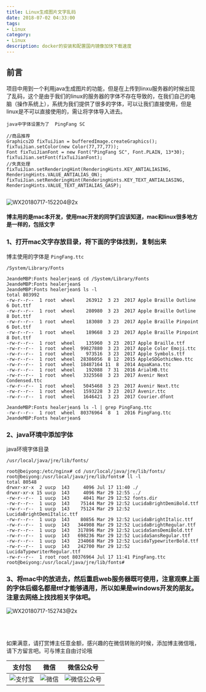 ```yaml
---
title: Linux生成图片文字乱码
date: 2018-07-02 04:33:00
tags: 
- Linux
category: 
- Linux
description: docker的安装和配置国内镜像加快下载速度
---
```

<!-- image url 
https://raw.githubusercontent.com/HealerJean123/HealerJean123.github.io/master/blogImages
　　首行缩进
<font color="red">  </font>
-->

## 前言

项目中用到一个利用java生成图片的功能，但是在上传到linxu服务器的时候出现了乱码，这个是由于我们的linux的服务器的字体不存在导致的，在我们自己的电脑（操作系统上），系统为我们提供了很多的字体，可以让我们直接使用，但是linux是不可以直接使用的，需让将字体导入进去。


```
java中字体设置为了  PingFang SC

//商品推荐
Graphics2D fixTuiJian = bufferedImage.createGraphics();
fixTuiJian.setColor(new Color(77,77,77));
Font fixTuiJianFont = new Font("PingFang SC", Font.PLAIN, 13*30);
fixTuiJian.setFont(fixTuiJianFont);
//失真处理
fixTuiJian.setRenderingHint(RenderingHints.KEY_ANTIALIASING, RenderingHints.VALUE_ANTIALIAS_ON);
fixTuiJian.setRenderingHint(RenderingHints.KEY_TEXT_ANTIALIASING, RenderingHints.VALUE_TEXT_ANTIALIAS_GASP);


```

![WX20180717-152204@2x](https://raw.githubusercontent.com/HealerJean123/HealerJean123.github.io/master/blogImages/WX20180717-152204@2x.png)


####  博主用的是mac本开发，使用mac开发的同学们应该知道，mac和linux很多地方是一样的，包括文字

### 1、打开mac文字存放目录，将下面的字体找到，复制出来

博主使用的字体是 `PingFang.ttc`
```
/System/Library/Fonts

JeandeMBP:Fonts healerjean$ cd /System/Library/Fonts
JeandeMBP:Fonts healerjean$ 
JeandeMBP:Fonts healerjean$ ls -l
total 803992
-rw-r--r--  1 root  wheel    263912  3 23  2017 Apple Braille Outline 6 Dot.ttf
-rw-r--r--  1 root  wheel    280980  3 23  2017 Apple Braille Outline 8 Dot.ttf
-rw-r--r--  1 root  wheel    183080  3 23  2017 Apple Braille Pinpoint 6 Dot.ttf
-rw-r--r--  1 root  wheel    189668  3 23  2017 Apple Braille Pinpoint 8 Dot.ttf
-rw-r--r--  1 root  wheel    135960  3 23  2017 Apple Braille.ttf
-rw-r--r--  1 root  wheel  99827880  3 23  2017 Apple Color Emoji.ttc
-rw-r--r--  1 root  wheel    973516  3 23  2017 Apple Symbols.ttf
-rw-r--r--  1 root  wheel  28386056  8 12  2015 AppleSDGothicNeo.ttc
-rw-r--r--  1 root  wheel  18487164 11  8  2014 AquaKana.ttc
-rw-r--r--  1 root  wheel    192088  7 31  2016 ArialHB.ttc
-rw-r--r--  1 root  wheel   3325568  3 23  2017 Avenir Next Condensed.ttc
-rw-r--r--  1 root  wheel   5045468  3 23  2017 Avenir Next.ttc
-rw-r--r--  1 root  wheel   1593228  3 23  2017 Avenir.ttc
-rw-r--r--  1 root  wheel   1646421  3 23  2017 Courier.dfont

JeandeMBP:Fonts healerjean$ ls -l | grep PingFang.ttc
-rw-r--r--  1 root  wheel  80376964  8  1  2016 PingFang.ttc
JeandeMBP:Fonts healerjean$ 

```   


### 2、java环境中添加字体

java环境字体目录

```
/usr/local/java/jre/lib/fonts/

root@beiyong:/etc/nginx# cd /usr/local/java/jre/lib/fonts/
root@beiyong:/usr/local/java/jre/lib/fonts# ll -l
total 80548
drwxr-xr-x  2 uucp  143     4096 Jul 17 11:40 ./
drwxr-xr-x 15 uucp  143     4096 Mar 29 12:55 ../
-rw-r--r--  1 uucp  143     4041 Mar 29 12:52 fonts.dir
-rw-r--r--  1 uucp  143    75144 Mar 29 12:52 LucidaBrightDemiBold.ttf
-rw-r--r--  1 uucp  143    75124 Mar 29 12:52 LucidaBrightDemiItalic.ttf
-rw-r--r--  1 uucp  143    80856 Mar 29 12:52 LucidaBrightItalic.ttf
-rw-r--r--  1 uucp  143   344908 Mar 29 12:52 LucidaBrightRegular.ttf
-rw-r--r--  1 uucp  143   317896 Mar 29 12:52 LucidaSansDemiBold.ttf
-rw-r--r--  1 uucp  143   698236 Mar 29 12:52 LucidaSansRegular.ttf
-rw-r--r--  1 uucp  143   234068 Mar 29 12:52 LucidaTypewriterBold.ttf
-rw-r--r--  1 uucp  143   242700 Mar 29 12:52 LucidaTypewriterRegular.ttf
-rw-r--r--  1 root root 80376964 Jul 17 11:41 PingFang.ttc
root@beiyong:/usr/local/java/jre/lib/fonts# 

```

### 3、将mac中的放进去，然后重启web服务器既可使用，注意观察上面的字体后缀名都是ttf才能够通用，所以如果是windows开发的朋友。注意去网络上找找相关字体吧。


![WX20180717-152743@2x](https://raw.githubusercontent.com/HealerJean123/HealerJean123.github.io/master/blogImages/WX20180717-152743@2x.png)


<br/><br/><br/>
如果满意，请打赏博主任意金额，感兴趣的在微信转账的时候，添加博主微信哦， 请下方留言吧。可与博主自由讨论哦

|支付包 | 微信|微信公众号|
|:-------:|:-------:|:------:|
|![支付宝](https://raw.githubusercontent.com/HealerJean123/HealerJean123.github.io/master/assets/img/tctip/alpay.jpg) | ![微信](https://raw.githubusercontent.com/HealerJean123/HealerJean123.github.io/master/assets/img/tctip/weixin.jpg)|![微信公众号](https://raw.githubusercontent.com/HealerJean123/HealerJean123.github.io/master/assets/img/my/qrcode_for_gh_a23c07a2da9e_258.jpg)|




<!-- Gitalk 评论 start  -->

<link rel="stylesheet" href="https://unpkg.com/gitalk/dist/gitalk.css">
<script src="https://unpkg.com/gitalk@latest/dist/gitalk.min.js"></script> 
<div id="gitalk-container"></div>    
 <script type="text/javascript">
    var gitalk = new Gitalk({
		clientID: `1d164cd85549874d0e3a`,
		clientSecret: `527c3d223d1e6608953e835b547061037d140355`,
		repo: `HealerJean123.github.io`,
		owner: 'HealerJean123',
		admin: ['HealerJean123'],
		id: 'AAAAAAAAAAAAAA',
    });
    gitalk.render('gitalk-container');
</script> 

<!-- Gitalk end -->

